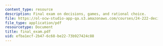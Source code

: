```yaml
---
content_type: resource
description: Final exam on decisions, games, and rational choice.
file: https://ol-ocw-studio-app-qa.s3.amazonaws.com/courses/24-222-decisions-games-and-rational-choice-spring-2008/efba1ecf2b476c68be2273b927424c88_final_exam.pdf
file_type: application/pdf
resourcetype: Document
title: final_exam.pdf
uid: efba1ecf-2b47-6c68-be22-73b927424c88
---
```

